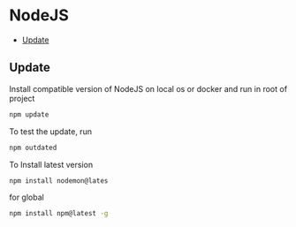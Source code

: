 # NodeJS

<!-- toc -->

- [Update](#update)


<!-- tocstop -->

## Update

Install compatible version of NodeJS on local os or docker and run in root of project
``` bash
npm update
```
To test the update, run
``` bash
npm outdated
```
To Install latest version
``` bash
npm install nodemon@lates
```
for global
```bash
npm install npm@latest -g
```
